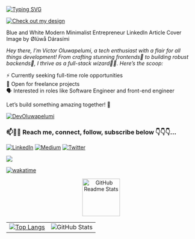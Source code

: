 [![Typing SVG](https://readme-typing-svg.herokuapp.com?font=Fira+Code&pause=1000&width=435&lines=Hi+there!+Welcome+%F0%9F%91%8B%F0%9F%8F%BB)](https://git.io/typing-svg)

[![Check out my design](https://raw.githubusercontent.com/<username>/<repo>/main/assets/your-design.png)](https://www.canva.com/design/DAGjtFXwqHY/Lk4SWW9-Vb3oHkebBAqN5A/view)

 Blue and White Modern Minimalist Entrepreneur LinkedIn Article Cover Image</a> by Ølüwå Dárasími

<i>Hey there, I’m Victor Oluwapelumi, a tech enthusiast with a flair for all things development! From crafting stunning frontends🎨 to building robust backends🔧, I thrive as a full-stack wizard🧙‍♂️. Here’s the scoop:</i>

⚡️ Currently seeking full-time role opportunities  
💼 Open for freelance projects  
🗣️ Interested in roles like Software Engineer and front-end engineer  

Let’s build something amazing together! 🚀

<p align="left"><a href="https://github.com/ryo-ma/github-profile-trophy"><img src="https://github-profile-trophy.vercel.app/?username=DevOluwapelumi" alt="DevOluwapelumi"/></a></p>

 ### 📫🤝🏻 Reach me, connect, follow, subscribe below 👇👇👇...

[![LinkedIn](https://img.shields.io/badge/LinkedIn-0077B5?style=for-the-badge&logo=linkedin&logoColor=white)](https://www.linkedin.com/in/victor-oluwadarasimi/)
[![Medium](https://img.shields.io/badge/Medium-333333?style=for-the-badge&logo=medium&logoColor=white)](https://medium.com/@victoroluwadarasimi16)
[![Twitter](https://img.shields.io/badge/Twitter-1DA1F2?style=for-the-badge&logo=twitter&logoColor=white)](https://x.com/Dev_OluwaPelumi)

![](https://komarev.com/ghpvc/?username=DevOluwapelumi) 

[![wakatime](https://wakatime.com/badge/user/018df54b-f0d9-48e7-a126-63c5cc6147de.svg?style=for-the-badge)](https://wakatime.com/@018df54b-f0d9-48e7-a126-63c5cc6147de)

<p align="center">
 <img width="100px" src="https://res.cloudinary.com/anuraghazra/image/upload/v1594908242/logo_ccswme.svg" align="center" alt="GitHub Readme Stats" />
</p>

<table align="center">
     <tr>
       <td>
         <a href="https://github.com/anuraghazra/github-readme-stats">
           <img src="https://github-readme-stats.vercel.app/api/top-langs/?username=DevOluwapelumi&layout=compact&langs_count=10&theme=moltack" alt="Top Langs" />
         </a>
       </td>
       <td>
         <img src="https://github-readme-stats.vercel.app/api?username=DevOluwapelumi&show_icons=true&theme=transparent" alt="GitHub Stats" />
       </td>
     </tr>
</table>

<!---

  <h3 align="center">Languages and Tools:</h3>
   
### 💻 Languages, Frameworks, Tools

<p align="left" float="left">
<a href="https://getbootstrap.com" target="_blank"> <img src="https://raw.githubusercontent.com/devicons/devicon/master/icons/bootstrap/bootstrap-plain-wordmark.svg" alt="bootstrap" width="40" height="40"/> </a> 
<a href="https://www.w3schools.com/css/" target="_blank"> <img src="https://raw.githubusercontent.com/devicons/devicon/master/icons/css3/css3-original-wordmark.svg" alt="css3" width="40" height="40"/> </a> 
<a href="https://expressjs.com" target="_blank"> <img src="https://raw.githubusercontent.com/devicons/devicon/master/icons/express/express-original-wordmark.svg" alt="express" width="40" height="40"/> </a> 
<a href="https://www.figma.com/" target="_blank"> <img src="https://www.vectorlogo.zone/logos/figma/figma-icon.svg" alt="figma" width="40" height="40"/> </a> 
<a href="https://firebase.google.com/" target="_blank"> <img src="https://www.vectorlogo.zone/logos/firebase/firebase-icon.svg" alt="firebase" width="40" height="40"/> </a> </a> 
<a href="https://www.w3.org/html/" target="_blank"> <img src="https://raw.githubusercontent.com/devicons/devicon/master/icons/html5/html5-original-wordmark.svg" alt="html5" width="40" height="40"/> </a> <a href="https://developer.mozilla.org/en-US/docs/Web/JavaScript" target="_blank"> <img src="https://raw.githubusercontent.com/devicons/devicon/master/icons/javascript/javascript-original.svg" alt="javascript" width="40" height="40"/> </a>  
<a href="https://www.mongodb.com/" target="_blank"> <img src="https://raw.githubusercontent.com/devicons/devicon/master/icons/mongodb/mongodb-original-wordmark.svg" alt="mongodb" width="40" height="40"/> </a> 
<a href="https://www.mysql.com/" target="_blank"> <img src="https://raw.githubusercontent.com/devicons/devicon/master/icons/mysql/mysql-original-wordmark.svg" alt="mysql" width="40" height="40"/> </a> 
<a href="https://nextjs.org/" target="_blank"> <img src="https://cdn.worldvectorlogo.com/logos/nextjs-3.svg" alt="nextjs" width="40" height="40"/> </a> 
<a href="https://nodejs.org" target="_blank"> <img src="https://raw.githubusercontent.com/devicons/devicon/master/icons/nodejs/nodejs-original-wordmark.svg" alt="nodejs" width="40" height="40"/> </a> 
<a href="https://www.postgresql.org" target="_blank"> <img src="https://raw.githubusercontent.com/devicons/devicon/master/icons/postgresql/postgresql-original-wordmark.svg" alt="postgresql" width="40" height="40"/> </a> 
<a href="https://postman.com" target="_blank"> <img src="https://www.vectorlogo.zone/logos/getpostman/getpostman-icon.svg" alt="postman" width="40" height="40"/> </a> 
<a href="https://reactjs.org/" target="_blank"> <img src="https://raw.githubusercontent.com/devicons/devicon/master/icons/react/react-original-wordmark.svg" alt="react" width="40" height="40"/> </a> 
<a href="https://reactnative.dev/" target="_blank"> <img src="https://cdn.worldvectorlogo.com/logos/react-native-1.svg" alt="reactnative" width="40" height="40"/> </a> 
<a href="https://redux.js.org" target="_blank"> <img src="https://raw.githubusercontent.com/devicons/devicon/master/icons/redux/redux-original.svg" alt="redux" width="40" height="40"/> </a> 
<a href="https://sass-lang.com" target="_blank"> <img src="https://raw.githubusercontent.com/devicons/devicon/master/icons/sass/sass-original.svg" alt="sass" width="40" height="40"/> </a> 
<a href="https://tailwindcss.com/" target="_blank"> <img src="https://www.vectorlogo.zone/logos/tailwindcss/tailwindcss-icon.svg" alt="tailwind" width="40" height="40"/> </a> 
<a href="https://www.typescriptlang.org/" target="_blank"> <img src="https://raw.githubusercontent.com/devicons/devicon/master/icons/typescript/typescript-original.svg" alt="typescript" width="40" height="40"/> </a> 
<a href="https://vuejs.org/" target="_blank"> <img src="https://raw.githubusercontent.com/devicons/devicon/master/icons/vuejs/vuejs-original-wordmark.svg" alt="vuejs" width="40" height="40"/> </a> 
<a href="https://flutter.dev/" target="_blank"> <img src="https://cdn.worldvectorlogo.com/logos/flutter-logo.svg" alt="flutter" width="40" height="40"/> </a></p>

 <h2 align="center"> @Multi~Tech Media</h2>

DevOluwapelumi/DevOluwapelumi is a ✨ unique ✨ repository because its `README.md` (this file) appears on your GitHub profile.
You can click the Preview link to take a look at your changes.
You can view the `README.md` on your GitHub profile by clicking the Preview link.
--->
